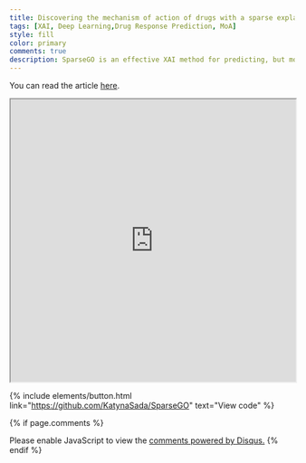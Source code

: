 ```yaml
---
title: Discovering the mechanism of action of drugs with a sparse explainable network
tags: [XAI, Deep Learning,Drug Response Prediction, MoA]
style: fill
color: primary 
comments: true
description: SparseGO is an effective XAI method for predicting, but more importantly, understanding drug response.
---
```

You can read the article [here](https://www.thelancet.com/journals/ebiom/article/PIIS2352-3964(23)00333-X/fulltext).


<iframe src="https://www.thelancet.com/journals/ebiom/article/PIIS2352-3964(23)00333-X/fulltext" width="100%" height="500px"></iframe>

{% include elements/button.html link="https://github.com/KatynaSada/SparseGO" text="View code" %}

{% if page.comments %}
<div id="disqus_thread"></div>
<script>
    /**
    *  RECOMMENDED CONFIGURATION VARIABLES: EDIT AND UNCOMMENT THE SECTION BELOW TO INSERT DYNAMIC VALUES FROM YOUR PLATFORM OR CMS.
    *  LEARN WHY DEFINING THESE VARIABLES IS IMPORTANT: https://disqus.com/admin/universalcode/#configuration-variables    */
    /*
    var disqus_config = function () {
    this.page.url = PAGE_URL;  // Replace PAGE_URL with your page's canonical URL variable
    this.page.identifier = PAGE_IDENTIFIER; // Replace PAGE_IDENTIFIER with your page's unique identifier variable
    };
    */
    (function() { // DON'T EDIT BELOW THIS LINE
    var d = document, s = d.createElement('script');
    s.src = 'https://katynasada-github-io.disqus.com/embed.js';
    s.setAttribute('data-timestamp', +new Date());
    (d.head || d.body).appendChild(s);
    })();
</script>
<noscript>Please enable JavaScript to view the <a href="https://disqus.com/?ref_noscript">comments powered by Disqus.</a></noscript>
{% endif %}